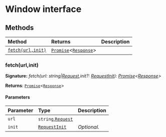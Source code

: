 # Window interface













## Methods

| Method	   |  Returns	| Description|
|:-------------|:-------|:-----------|
|[`fetch(url,init)`](#fetchurlinit)      | [`Promise`](targetLink)<[`Response`](../whatwg-fetch/response.md)> |  |




### fetch(url,init)



**Signature:** _fetch(url: string|[Request](../whatwg-fetch/request.md),init?: [RequestInit](../whatwg-fetch/requestinit.md)): [Promise](../es6-promise/promise.md)<[Response](../whatwg-fetch/response.md)>_

**Returns**: [`Promise`](targetLink)<[`Response`](../whatwg-fetch/response.md)>



#### Parameters


| Parameter	   | Type    | Description |
|:-------------|:---------------|:------------|
| `url`    | `string`,[`Request`](../whatwg-fetch/request.md) |  |
| `init`    | [`RequestInit`](../whatwg-fetch/requestinit.md) | _Optional._ |

